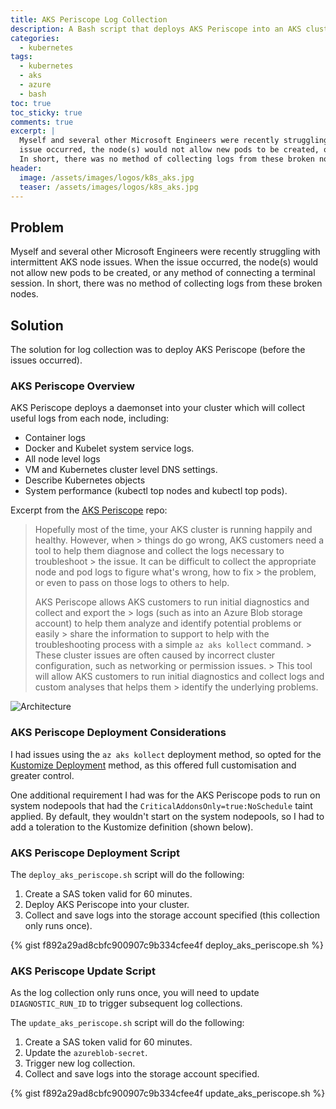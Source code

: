 ```yaml
---
title: AKS Periscope Log Collection
description: A Bash script that deploys AKS Periscope into an AKS cluster
categories: 
  - kubernetes
tags:
  - kubernetes
  - aks
  - azure
  - bash
toc: true
toc_sticky: true
comments: true
excerpt: |
  Myself and several other Microsoft Engineers were recently struggling with intermittent AKS node issues. When the
  issue occurred, the node(s) would not allow new pods to be created, or any method of connecting a terminal session.
  In short, there was no method of collecting logs from these broken nodes.
header:
  image: /assets/images/logos/k8s_aks.jpg
  teaser: /assets/images/logos/k8s_aks.jpg
---
```


## Problem

Myself and several other Microsoft Engineers were recently struggling with intermittent AKS node issues. When the
issue occurred, the node(s) would not allow new pods to be created, or any method of connecting a terminal session.
In short, there was no method of collecting logs from these broken nodes.

## Solution

The solution for log collection was to deploy AKS Periscope (before the issues occurred).

### AKS Periscope Overview

AKS Periscope deploys a daemonset into your cluster which will collect useful logs from each node, including:

- Container logs
- Docker and Kubelet system service logs.
- All node level logs
- VM and Kubernetes cluster level DNS settings.
- Describe Kubernetes objects
- System performance (kubectl top nodes and kubectl top pods).

Excerpt from the [AKS Periscope](https://github.com/Azure/aks-periscope) repo:

> Hopefully most of the time, your AKS cluster is running happily and healthy. However, when > things do go wrong, AKS
> customers need a tool to help them diagnose and collect the logs necessary to troubleshoot > the issue. It can be
> difficult to collect the appropriate node and pod logs to figure what's wrong, how to fix > the problem, or even to
> pass on those logs to others to help.
>
> AKS Periscope allows AKS customers to run initial diagnostics and collect and export the > logs (such as into an
> Azure Blob storage account) to help them analyze and identify potential problems or easily > share the information to
> support to help with the troubleshooting process with a simple `az aks kollect` command. > These cluster issues are
> often caused by incorrect cluster configuration, such as networking or permission issues. > This tool will allow AKS
> customers to run initial diagnostics and collect logs and custom analyses that helps them > identify the underlying
> problems.

![Architecture](https://user-images.githubusercontent.com/33297523/64900285-f5b65c00-d644-11e9-9a52-c4345d1b1861.png)

### AKS Periscope Deployment Considerations

I had issues using the `az aks kollect` deployment method, so opted for the [Kustomize Deployment](https://github.com/Azure/aks-periscope#kustomize-deployment)
method, as this offered full customisation and greater control.

One additional requirement I had was for the AKS Periscope pods to run on system nodepools that had the `CriticalAddonsOnly=true:NoSchedule` taint applied. By default, they wouldn't start on the system nodepools, so I had to add a toleration to the Kustomize definition (shown below).

### AKS Periscope Deployment Script

The `deploy_aks_periscope.sh` script will do the following:

1. Create a SAS token valid for 60 minutes.
1. Deploy AKS Periscope into your cluster.
1. Collect and save logs into the storage account specified (this collection only runs once).

{% gist f892a29ad8cbfc900907c9b334cfee4f deploy_aks_periscope.sh %}

### AKS Periscope Update Script

As the log collection only runs once, you will need to update `DIAGNOSTIC_RUN_ID` to trigger subsequent log collections.

The `update_aks_periscope.sh` script will do the following:

1. Create a SAS token valid for 60 minutes.
1. Update the `azureblob-secret`.
1. Trigger new log collection.
1. Collect and save logs into the storage account specified.

{% gist f892a29ad8cbfc900907c9b334cfee4f update_aks_periscope.sh %}
